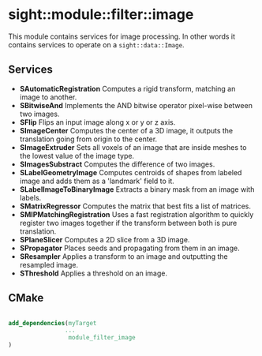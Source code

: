 # sight::module::filter::image

This module contains services for image processing. 
In other words it contains services to operate on a `sight::data::Image`.

## Services

- **SAutomaticRegistration**
  Computes a rigid transform, matching an image to another.
- **SBitwiseAnd**
  Implements the AND bitwise operator pixel-wise between two images. 
- **SFlip**
  Flips an input image along x or y or z axis.
- **SImageCenter**
  Computes the center of a 3D image, it outputs the translation going from origin to the center.
- **SImageExtruder**
  Sets all voxels of an image that are inside meshes to the lowest value of the image type.
- **SImagesSubstract**
  Computes the difference of two images.
- **SLabelGeometryImage**
  Computes centroids of shapes from labeled image and adds them as a 'landmark' field to it.
- **SLabelImageToBinaryImage**
  Extracts a binary mask from an image with labels.
- **SMatrixRegressor**
  Computes the matrix that best fits a list of matrices.
- **SMIPMatchingRegistration**
  Uses a fast registration algorithm to quickly register two images together if the transform between both is pure translation.
- **SPlaneSlicer**
  Computes a 2D slice from a 3D image.
- **SPropagator**
  Places seeds and propagating from them in an image.
- **SResampler**
  Applies a transform to an image and outputting the resampled image.
- **SThreshold**
  Applies a threshold on an image.

## CMake

```cmake

add_dependencies(myTarget 
                ...
                 module_filter_image
)

```